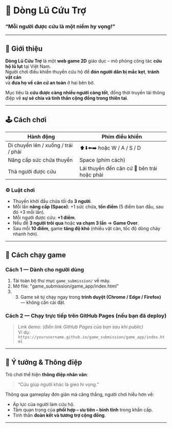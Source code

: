 # 🛶 Dòng Lũ Cứu Trợ  
### “Mỗi người được cứu là một niềm hy vọng!”

---

## 🎯 Giới thiệu
**Dòng Lũ Cứu Trợ** là một **web game 2D** giáo dục – mô phỏng công tác **cứu hộ lũ lụt** tại Việt Nam.  
Người chơi điều khiển thuyền cứu hộ để **đón người dân bị mắc kẹt**, **tránh vật cản**  
và **đưa họ về căn cứ an toàn** ở hai bên bờ.

Mục tiêu là **cứu được càng nhiều người càng tốt**, đồng thời truyền tải thông điệp về **sự sẻ chia và tinh thần cộng đồng trong thiên tai**.

---

## 🕹️ Cách chơi

| Hành động | Phím điều khiển |
|------------|----------------|
| Di chuyển lên / xuống / trái / phải | ⬆️⬇️⬅️➡️ hoặc W / A / S / D |
| Nâng cấp sức chứa thuyền | Space (phím cách) |
| Thả người được cứu | Lái thuyền đến căn cứ 🏥 bên trái hoặc phải |

### ⚙️ Luật chơi
- Thuyền khởi đầu chứa tối đa **3 người**.  
- Mỗi lần **nâng cấp (Space)**: +1 sức chứa, **tốn điểm** (5 điểm ban đầu, sau đó +3 mỗi lần).  
- Mỗi người được cứu: **+1 điểm**.  
- Nếu để **3 người trôi qua** hoặc **va chạm 3 lần** ⇒ **Game Over**.  
- Sau mỗi **10 điểm**, game **tăng độ khó** (nhiều vật cản, tốc độ dòng chảy nhanh hơn).  

---

## 🌊 Cách chạy game

### Cách 1 — Dành cho người dùng
1. Tải toàn bộ thư mục `game_submission/` về máy.  
2. Mở file: "game_submission/game_app/index.html"
3. 3. Game sẽ tự chạy ngay trong **trình duyệt (Chrome / Edge / Firefox)** — không cần cài đặt.

### Cách 2 — Chạy trực tiếp trên GitHub Pages (nếu bạn đã deploy)
> Link demo: *(điền link GitHub Pages của bạn sau khi public)*  
> Ví dụ: `https://yourusername.github.io/game_submission/game_app/index.html`

---

## 🧠 Ý tưởng & Thông điệp
Trò chơi thể hiện **thông điệp nhân văn**:  
> “Cứu giúp người khác là gieo hi vọng.”  

Thông qua gameplay đơn giản mà căng thẳng, người chơi hiểu hơn về:
- Áp lực của người làm cứu hộ.  
- Tầm quan trọng của **phối hợp – ưu tiên – bình tĩnh** trong khẩn cấp.  
- Tinh thần **đoàn kết và tương trợ cộng đồng**.

---





